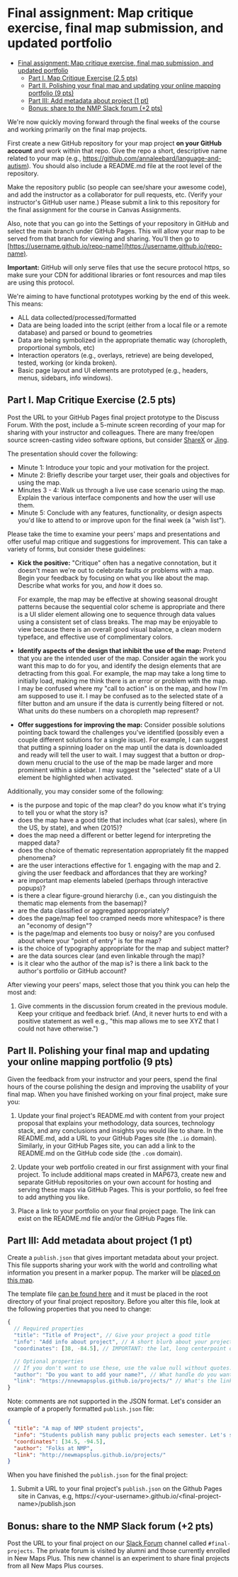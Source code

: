 # Final assignment: Map critique exercise, final map submission, and updated portfolio

<!-- TOC -->

- [Final assignment: Map critique exercise, final map submission, and updated portfolio](#final-assignment-map-critique-exercise-final-map-submission-and-updated-portfolio)
    - [Part I. Map Critique Exercise (2.5 pts)](#part-i-map-critique-exercise-25-pts)
    - [Part II. Polishing your final map and updating your online mapping portfolio (9 pts)](#part-ii-polishing-your-final-map-and-updating-your-online-mapping-portfolio-9-pts)
    - [Part III: Add metadata about project (1 pt)](#part-iii-add-metadata-about-project-1-pt)
    - [Bonus: share to the NMP Slack forum (+2 pts)](#bonus-share-to-the-nmp-slack-forum-2-pts)

<!-- /TOC -->

We're now quickly moving forward through the final weeks of the course and working primarily on the final map projects.

First create a new GitHub repository for your map project **on your GitHub account** and work within that repo. Give the repo a short, descriptive name related to your map (e.g., https://github.com/annaleebard/language-and-autism). You should also include a README.md file at the root level of the repository.

Make the repository public (so people can see/share your awesome code), and add the instructor as a collaborator for pull requests, etc. (Verify your instructor's GitHub user name.) Please submit a link to this repository for the final assignment for the course in Canvas Assignments.

Also, note that you can go into the Settings of your repository in GitHub and select the main branch under GitHub Pages. This will allow your map to be served from that branch for viewing and sharing. You'll then go to [https://username.github.io/repo-name](https://username.github.io/repo-name).

**Important:** GitHub will only serve files that use the secure protocol https, so make sure your CDN for additional libraries or font resources and map tiles are using this protocol.

We're aiming to have functional prototypes working by the end of this week. This means:

* ALL data collected/processed/formatted
* Data are being loaded into the script (either from a local file or a remote database) and parsed or bound to geometries
* Data are being symbolized in the appropriate thematic way (choropleth, proportional symbols, etc)
* Interaction operators (e.g., overlays, retrieve) are being developed, tested, working (or kinda broken).
* Basic page layout and UI elements are prototyped (e.g., headers, menus, sidebars, info windows).

## Part I. Map Critique Exercise (2.5 pts)

Post the URL to your GitHub Pages final project prototype to the Discuss Forum. With the post, include a 5-minute screen recording of your map for sharing with your instructor and colleagues. There are many free/open source screen-casting video software options, but consider [ShareX](https://getsharex.com/) or [Jing](https://www.techsmith.com/jing-tool.html).

The presentation should cover the following:

* Minute 1: Introduce your topic and your motivation for the project.
* Minute 2: Briefly describe your target user, their goals and objectives for using the map.
* Minutes 3 - 4: Walk us through a live use case scenario using the map. Explain the various interface components and how the user will use them.
* Minute 5: Conclude with any features, functionality, or design aspects you'd like to attend to or improve upon for the final week (a "wish list").

Please take the time to examine your peers' maps and presentations and offer useful map critique and suggestions for improvement. This can take a variety of forms, but consider these guidelines:

* **Kick the positive:** "Critique" often has a negative connotation, but it doesn't mean we're out to celebrate faults or problems with a map. Begin your feedback by focusing on what you like about the map. Describe what works for you, and *how* it does so.

    For example, the map may be effective at showing seasonal drought patterns because the sequential color scheme is appropriate and there is a UI slider element allowing one to sequence through data values using a consistent set of class breaks. The map may be enjoyable to view because there is an overall good visual balance, a clean modern typeface, and effective use of complimentary colors.

* **Identify aspects of the design that inhibit the use of the map:** Pretend that you are the intended user of the map. Consider again the work you want this map to do for you, and identify the design elements that are detracting from this goal. For example, the map may take a long time to initially load, making me think there is an error or problem with the map. I may be confused where my "call to action" is on the map, and how I'm am supposed to use it. I may be confused as to the selected state of a filter button and am unsure if the data is currently being filtered or not. What units do these numbers on a choropleth map represent?

* **Offer suggestions for improving the map:** Consider possible solutions pointing back toward the challenges you've identified (possibly even a couple different solutions for a single issue). For example, I can suggest that putting a spinning loader on the map until the data is downloaded and ready will tell the user to wait. I may suggest that a button or drop-down menu crucial to the use of the map be made larger and more prominent within a sidebar. I may suggest the "selected" state of a UI element be highlighted when activated.

Additionally, you may consider some of the following:

* is the purpose and topic of the map clear? do you know what it's trying to tell you or what the story is?
* does the map have a good title that includes what (car sales), where (in the US, by state), and when (2015)?
* does the map need a different or better legend for interpreting the mapped data?
* does the choice of thematic representation appropriately fit the mapped phenomena?
* are the user interactions effective for 1. engaging with the map and 2. giving the user feedback and affordances that they are working?
* are important map elements labeled (perhaps through interactive popups)?
* is there a clear figure-ground hierarchy (i.e., can you distinguish the thematic map elements from the basemap)?
* are the data classified or aggregated appropriately?
* does the page/map feel too cramped needs more whitespace? is there an "economy of design"?
* is the page/map and elements too busy or noisy? are you confused about where your "point of entry" is for the map?
* is the choice of typography appropriate for the map and subject matter?
* are the data sources clear (and even linkable through the map)?
* is it clear who the author of the map is? is there a link back to the author's portfolio or GitHub account?

After viewing your peers' maps, select those that you think you can help the most and:

1. Give comments in the discussion forum created in the previous module. Keep your critique and feedback brief. (And, it never hurts to end with a positive statement as well e.g., "this map allows me to see XYZ that I could not have otherwise.")

## Part II. Polishing your final map and updating your online mapping portfolio (9 pts)

Given the feedback from your instructor and your peers, spend the final hours of the course polishing the design and improving the usability of your final map. When you have finished working on your final project, make sure you:

1. Update your final project's README.md with content from your project proposal that explains your methodology, data sources, technology stack, and any conclusions and insights you would like to share. In the README.md, add a URL to your GitHub Pages site (the `.io` domain). Similarly, in your GitHub Pages site, you can add a link to the README.md on the GitHub code side (the `.com` domain).

2. Update your web portfolio created in our first assignment with your final project. To include additional maps created in MAP673, create new and separate GitHub repositories on your own account for hosting and serving these maps via GitHub Pages. This is your portfolio, so feel free to add anything you like.

3. Place a link to your portfolio on your final project page. The link can exist on the README.md file and/or the GitHub Pages file.

## Part III: Add metadata about project (1 pt)

Create a `publish.json` that gives important metadata about your project. This file supports sharing your work with the world and controlling what information you present in a marker popup. The marker will be [placed on this map](https://newmapsplus.github.io/projects/). 

The template file [can be found here](templates/publish.json) and it must be placed in the root directory of your final project repository. Before you alter this file, look at the following properties that you need to change:

  ```js
  {
    // Required properties
    "title": "Title of Project", // Give your project a good title
    "info": "Add info about project", // A short blurb about your project
    "coordinates": [38, -84.5], // IMPORTANT: the lat, long centerpoint of your project

    // Optional properties
    // If you don't want to use these, use the value null without quotes.
    "author": "Do you want to add your name?", // What handle do you want to use?
    "link": "https://nnewmapsplus.github.io/projects/" // What's the link to the project to the GitHub Pages site? The URL with the .io domain.
  }
  ```

  Note: comments are not supported in the JSON format. Let's consider an example of a properly formatted `publish.json` file: 

  ```json
  {
    "title": "A map of NMP student projects",
    "info": "Students publish many public projects each semester. Let's show them!", 
    "coordinates": [34.5, -94.5],
    "author": "Folks at NMP",
    "link": "http://newmapsplus.github.io/projects/"
  }
  ```

When you have finished the `publish.json` for the final project:

1. Submit a URL to your final project's `publish.json` on the Github Pages site in Canvas, e.g, https://\<your-username\>.github.io/\<final-project-name\>/publish.json 

## Bonus: share to the NMP Slack forum (+2 pts)

Post the URL to your final project on our [Slack Forum](https://join.slack.com/t/newmapsplus/signup) channel called `#final-projects`. The private forum is visited by alumni and those currently enrolled in New Maps Plus. This new channel is an experiment to share final projects from all New Maps Plus courses.


